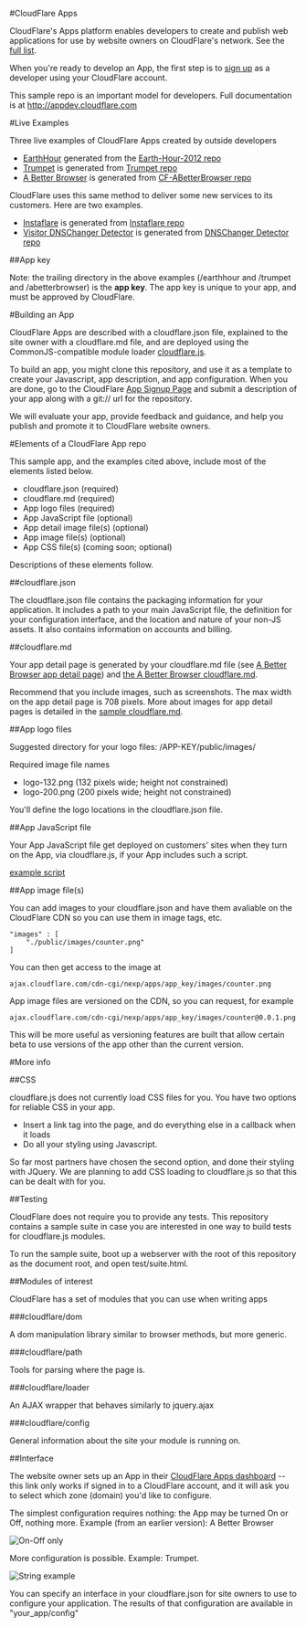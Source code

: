 #CloudFlare Apps

CloudFlare's Apps platform enables developers to create and publish web applications for use by website owners on CloudFlare's network. See the [full list](https://www.cloudflare.com/apps).

When you're ready to develop an App, the first step is to [sign up](https://www.cloudflare.com/app-signup.html) as a developer using your CloudFlare account.

This sample repo is an important model for developers. Full documentation is at http://appdev.cloudflare.com

#Live Examples

Three live examples of CloudFlare Apps created by outside developers
 * [EarthHour](https://www.cloudflare.com/apps/earthhour) generated from the [Earth-Hour-2012 repo](https://github.com/eitak-ssim/Earth-Hour-2012)
 * [Trumpet](https://www.cloudflare.com/apps/trumpet) is generated from [Trumpet repo](https://github.com/martior/trumpet)
 * [A Better Browser](https://www.cloudflare.com/apps/abetterbrowser) is generated from [CF-ABetterBrowser repo](https://github.com/xPaw/CF-ABetterBrowser)

CloudFlare uses this same method to deliver some new services to its customers. Here are two examples.
 * [Instaflare](https://www.cloudflare.com/apps/instaflare) is generated from [Instaflare repo](https://github.com/cloudflare/instaflare)
 * [Visitor DNSChanger Detector](https://www.cloudflare.com/apps/dnschanger_detector) is generated from [DNSChanger Detector repo](https://github.com/cloudflare/dnschanger_detector)

##App key

Note: the trailing directory in the above examples (/earthhour and /trumpet and /abetterbrowser) is the __app key__. The app key is unique to your app, and must be approved by CloudFlare.

#Building an App

CloudFlare Apps are described with a cloudflare.json file, explained to the site owner with a cloudflare.md file, and are deployed using the CommonJS-compatible module loader [cloudflare.js](http://js.cloudflare.com).

To build an app, you might clone this repository, and use it as a template to create your Javascript, app description, and app configuration. When you are done, go to the CloudFlare [App Signup Page](https://cloudflare.com/app-signup)
and submit a description of your app along with a git:// url for the repository.

We will evaluate your app, provide feedback and guidance, and help you publish and promote it to CloudFlare website owners.

#Elements of a CloudFlare App repo

This sample app, and the examples cited above, include most of the elements listed below.

 * cloudflare.json (required)
 * cloudflare.md (required)
 * App logo files (required)
 * App JavaScript file (optional)
 * App detail image file(s) (optional)
 * App image file(s) (optional)
 * App CSS file(s) (coming soon; optional)

Descriptions of these elements follow.

##cloudflare.json

The cloudflare.json file contains the packaging information for your application.
It includes a path to your main JavaScript file, the definition for your configuration
interface, and the location and nature of your non-JS assets.
It also contains information on accounts and billing.

##cloudflare.md

Your app detail page is generated by your cloudflare.md file (see [A Better Browser app detail page](https://www.cloudflare.com/apps/abetterbrowser))
and [the A Better Browser cloudflare.md](https://github.com/xPaw/CF-ABetterBrowser/blob/master/cloudflare.md).

Recommend that you include images, such as screenshots. The max width on the app detail page is 708 pixels. More about images for app detail pages is detailed in the [sample cloudflare.md](https://github.com/cloudflare/cfapp_sample/blob/master/cloudflare.md).

##App logo files

Suggested directory for your logo files:
/APP-KEY/public/images/

Required image file names
 * logo-132.png (132 pixels wide; height not constrained)
 * logo-200.png (200 pixels wide; height not constrained)

You'll define the logo locations in the cloudflare.json file.

##App JavaScript file

Your App JavaScript file get deployed on customers' sites when they turn on the App, via cloudflare.js, if your App includes such a script.

[example script](https://github.com/cloudflare/cfapp_sample/blob/master/public/javascripts/sample_app.js)

##App image file(s)

You can add images to your cloudflare.json and have them avaliable on the CloudFlare CDN
so you can use them in image tags, etc.

    "images" : [
        "./public/images/counter.png"
    ]

You can then get access to the image at

    ajax.cloudflare.com/cdn-cgi/nexp/apps/app_key/images/counter.png

App image files are versioned on the CDN, so you can request, for example

    ajax.cloudflare.com/cdn-cgi/nexp/apps/app_key/images/counter@0.0.1.png

This will be more useful as versioning features are built that allow certain beta
to use versions of the app other than the current version.

#More info

##CSS

cloudflare.js does not currently load CSS files for you. You have two options for
reliable CSS in your app.

- Insert a link tag into the page, and do everything else in a callback when it loads
- Do all your styling using Javascript.

So far most partners have chosen the second option, and done their styling with
JQuery. We are planning to add CSS loading to cloudflare.js so that this can be
dealt with for you.

##Testing

CloudFlare does not require you to provide any tests. This repository contains a sample suite in case you are interested in one way to build tests for cloudflare.js modules.

To run the sample suite, boot up a webserver with the root of this repository as the document root, and open test/suite.html.

##Modules of interest

CloudFlare has a set of modules that you can use when writing apps

###cloudflare/dom

A dom manipulation library similar to browser methods, but more generic.

###cloudflare/path

Tools for parsing where the page is.

###cloudflare/loader

An AJAX wrapper that behaves similarly to jquery.ajax

###cloudflare/config

General information about the site your module is running on.

##Interface

The website owner sets up an App in their [CloudFlare Apps dashboard](https://www.cloudflare.com/cloudflare-apps) -- this link only works if signed in to a CloudFlare account, and it will ask you to select which zone (domain) you'd like to configure.

The simplest configuration requires nothing: the App may be turned On or Off, nothing more. Example (from an earlier version): A Better Browser

![On-Off only](./cfapp_sample/raw/master/doc/on-off-no-configuration.png "A Better Browser example - just On and Off")

More configuration is possible. Example: Trumpet.

![String example](./cfapp_sample/raw/master/doc/string-configuration-example.png "Trumpet example - string config")


You can specify an interface in your cloudflare.json for site owners to use to configure your application. The results of that configuration are available in
"your_app/config"
